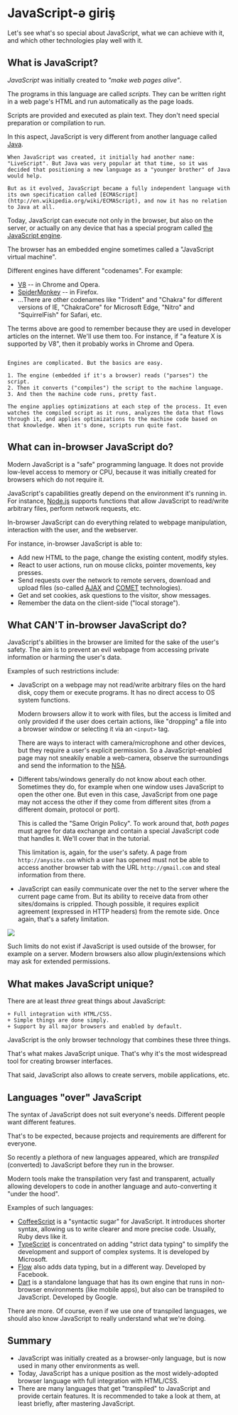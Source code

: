 # JavaScript-ə giriş

Let's see what's so special about JavaScript, what we can achieve with it, and which other technologies play well with it.

## What is JavaScript?

_JavaScript_ was initially created to _"make web pages alive"_.

The programs in this language are called _scripts_. They can be written right in a web page's HTML and run automatically as the page loads.

Scripts are provided and executed as plain text. They don't need special preparation or compilation to run.

In this aspect, JavaScript is very different from another language called [Java](<https://en.wikipedia.org/wiki/Java_(programming_language)>).

```smart header="Why is it called <u>Java</u>Script?"
When JavaScript was created, it initially had another name: "LiveScript". But Java was very popular at that time, so it was decided that positioning a new language as a "younger brother" of Java would help.

But as it evolved, JavaScript became a fully independent language with its own specification called [ECMAScript](http://en.wikipedia.org/wiki/ECMAScript), and now it has no relation to Java at all.
```

Today, JavaScript can execute not only in the browser, but also on the server, or actually on any device that has a special program called [the JavaScript engine](https://en.wikipedia.org/wiki/JavaScript_engine).

The browser has an embedded engine sometimes called a "JavaScript virtual machine".

Different engines have different "codenames". For example:

- [V8](<https://en.wikipedia.org/wiki/V8_(JavaScript_engine)>) -- in Chrome and Opera.
- [SpiderMonkey](https://en.wikipedia.org/wiki/SpiderMonkey) -- in Firefox.
- ...There are other codenames like "Trident" and "Chakra" for different versions of IE, "ChakraCore" for Microsoft Edge, "Nitro" and "SquirrelFish" for Safari, etc.

The terms above are good to remember because they are used in developer articles on the internet. We'll use them too. For instance, if "a feature X is supported by V8", then it probably works in Chrome and Opera.

```smart header="How do engines work?"

Engines are complicated. But the basics are easy.

1. The engine (embedded if it's a browser) reads ("parses") the script.
2. Then it converts ("compiles") the script to the machine language.
3. And then the machine code runs, pretty fast.

The engine applies optimizations at each step of the process. It even watches the compiled script as it runs, analyzes the data that flows through it, and applies optimizations to the machine code based on that knowledge. When it's done, scripts run quite fast.
```

## What can in-browser JavaScript do?

Modern JavaScript is a "safe" programming language. It does not provide low-level access to memory or CPU, because it was initially created for browsers which do not require it.

JavaScript's capabilities greatly depend on the environment it's running in. For instance, [Node.js](https://wikipedia.org/wiki/Node.js) supports functions that allow JavaScript to read/write arbitrary files, perform network requests, etc.

In-browser JavaScript can do everything related to webpage manipulation, interaction with the user, and the webserver.

For instance, in-browser JavaScript is able to:

- Add new HTML to the page, change the existing content, modify styles.
- React to user actions, run on mouse clicks, pointer movements, key presses.
- Send requests over the network to remote servers, download and upload files (so-called [AJAX](<https://en.wikipedia.org/wiki/Ajax_(programming)>) and [COMET](<https://en.wikipedia.org/wiki/Comet_(programming)>) technologies).
- Get and set cookies, ask questions to the visitor, show messages.
- Remember the data on the client-side ("local storage").

## What CAN'T in-browser JavaScript do?

JavaScript's abilities in the browser are limited for the sake of the user's safety. The aim is to prevent an evil webpage from accessing private information or harming the user's data.

Examples of such restrictions include:

- JavaScript on a webpage may not read/write arbitrary files on the hard disk, copy them or execute programs. It has no direct access to OS system functions.

  Modern browsers allow it to work with files, but the access is limited and only provided if the user does certain actions, like "dropping" a file into a browser window or selecting it via an `<input>` tag.

  There are ways to interact with camera/microphone and other devices, but they require a user's explicit permission. So a JavaScript-enabled page may not sneakily enable a web-camera, observe the surroundings and send the information to the [NSA](https://en.wikipedia.org/wiki/National_Security_Agency).

- Different tabs/windows generally do not know about each other. Sometimes they do, for example when one window uses JavaScript to open the other one. But even in this case, JavaScript from one page may not access the other if they come from different sites (from a different domain, protocol or port).

  This is called the "Same Origin Policy". To work around that, _both pages_ must agree for data exchange and contain a special JavaScript code that handles it. We'll cover that in the tutorial.

  This limitation is, again, for the user's safety. A page from `http://anysite.com` which a user has opened must not be able to access another browser tab with the URL `http://gmail.com` and steal information from there.

- JavaScript can easily communicate over the net to the server where the current page came from. But its ability to receive data from other sites/domains is crippled. Though possible, it requires explicit agreement (expressed in HTTP headers) from the remote side. Once again, that's a safety limitation.

![](limitations.svg)

Such limits do not exist if JavaScript is used outside of the browser, for example on a server. Modern browsers also allow plugin/extensions which may ask for extended permissions.

## What makes JavaScript unique?

There are at least _three_ great things about JavaScript:

```compare
+ Full integration with HTML/CSS.
+ Simple things are done simply.
+ Support by all major browsers and enabled by default.
```

JavaScript is the only browser technology that combines these three things.

That's what makes JavaScript unique. That's why it's the most widespread tool for creating browser interfaces.

That said, JavaScript also allows to create servers, mobile applications, etc.

## Languages "over" JavaScript

The syntax of JavaScript does not suit everyone's needs. Different people want different features.

That's to be expected, because projects and requirements are different for everyone.

So recently a plethora of new languages appeared, which are _transpiled_ (converted) to JavaScript before they run in the browser.

Modern tools make the transpilation very fast and transparent, actually allowing developers to code in another language and auto-converting it "under the hood".

Examples of such languages:

- [CoffeeScript](http://coffeescript.org/) is a "syntactic sugar" for JavaScript. It introduces shorter syntax, allowing us to write clearer and more precise code. Usually, Ruby devs like it.
- [TypeScript](http://www.typescriptlang.org/) is concentrated on adding "strict data typing" to simplify the development and support of complex systems. It is developed by Microsoft.
- [Flow](http://flow.org/) also adds data typing, but in a different way. Developed by Facebook.
- [Dart](https://www.dartlang.org/) is a standalone language that has its own engine that runs in non-browser environments (like mobile apps), but also can be transpiled to JavaScript. Developed by Google.

There are more. Of course, even if we use one of transpiled languages, we should also know JavaScript to really understand what we're doing.

## Summary

- JavaScript was initially created as a browser-only language, but is now used in many other environments as well.
- Today, JavaScript has a unique position as the most widely-adopted browser language with full integration with HTML/CSS.
- There are many languages that get "transpiled" to JavaScript and provide certain features. It is recommended to take a look at them, at least briefly, after mastering JavaScript.
